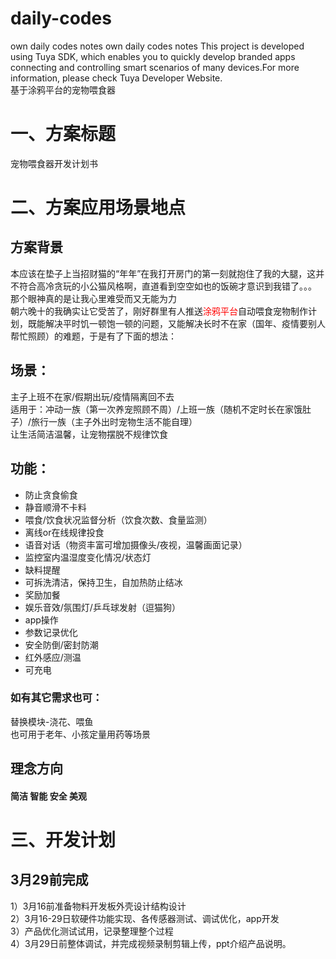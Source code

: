 # daily-codes
own daily codes notes
own daily codes notes
This project is developed using Tuya SDK, which enables you to quickly develop branded apps connecting and controlling smart scenarios of many devices.For more information, please check Tuya Developer Website.<br>
基于涂鸦平台的宠物喂食器<br>
# 一、方案标题<br>
宠物喂食器开发计划书<br>
# 二、方案应用场景地点<br>
## 方案背景<br>
本应该在垫子上当招财猫的“年年”在我打开房门的第一刻就抱住了我的大腿，这并不符合高冷贪玩的小公猫风格啊，直道看到空空如也的饭碗才意识到我错了。。。<br>
那个眼神真的是让我心里难受而又无能为力<br>
朝六晚十的我确实让它受苦了，刚好群里有人推送<font color="#FF0000">涂鸦平台</font>自动喂食宠物制作计划，既能解决平时饥一顿饱一顿的问题，又能解决长时不在家（国年、疫情要别人帮忙照顾）的难题，于是有了下面的想法：<br>
## 场景：<br>
主子上班不在家/假期出玩/疫情隔离回不去<br>
适用于：冲动一族（第一次养宠照顾不周）/上班一族（随机不定时长在家饿肚子）/旅行一族（主子外出时宠物生活不能自理）<br>
让生活简洁温馨，让宠物摆脱不规律饮食<br>

## 功能：<br>
* 防止贪食偷食<br>
* 静音顺滑不卡料<br>
* 喂食/饮食状况监督分析（饮食次数、食量监测）<br>
* 离线or在线规律投食<br>
* 语音对话（物资丰富可增加摄像头/夜视，温馨画面记录）<br>
* 监控室内温湿度变化情况/状态灯<br>
* 缺料提醒<br>
* 可拆洗清洁，保持卫生，自加热防止结冰<br>
* 奖励加餐<br>
* 娱乐音效/氛围灯/乒乓球发射（逗猫狗）
* app操作
* 参数记录优化
* 安全防倒/密封防潮
* 红外感应/测温
* 可充电
### 如有其它需求也可：
替换模块-浇花、喂鱼<br>
也可用于老年、小孩定量用药等场景<br>
## 理念方向
#### 简洁 智能 安全 美观<br>
# 三、开发计划<br>
## 3月29前完成<br>
1）3月16前准备物料开发板外壳设计结构设计<br>
2）3月16-29日软硬件功能实现、各传感器测试、调试优化，app开发<br>
3）产品优化测试试用，记录整理整个过程<br>
4）3月29日前整体调试，并完成视频录制剪辑上传，ppt介绍产品说明。
